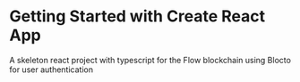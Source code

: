 # Getting Started with Create React App

A skeleton react project with typescript for the Flow blockchain using Blocto for user authentication 
